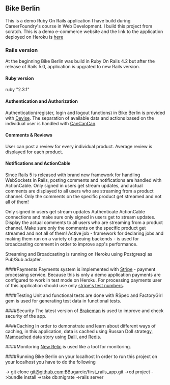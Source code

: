 ## Bike Berlin

This is a demo Ruby On Rails application I have build during CareerFoundry's course in Web Development. I build this project from scratch.
This is a demo e-commerce website and the link to the application deployed on Heroku is [here](https://warm-journey-96233.herokuapp.com)

### Rails version
At the beginning Bike Berlin was build in Ruby On Rails 4.2 but after the release of Rails 5.0, application is upgrated to new Rails version.

#### Ruby version
ruby "2.3.1"

#### Authentication and Authorization
Authentication(register, login and logout functions) in Bike Berlin is provided with [Devise](https://github.com/plataformatec/devise). The separation of available data and actions based on the individual user is handled with [CanCanCan](https://github.com/CanCanCommunity/cancancan).

#### Comments & Reviews
User can post a review for every individual product. Average review is displayed for each product.

#### Notifications and ActionCable
Since Rails 5 is released with brand new framework for handling WebSockets in Rails, posting comments and notifications are handled with ActionCable. Only signed in users get stream updates, and actual comments are displayed to all users who are streaming from a product channel. Only the comments on the specific product get streamed and not all of them!


Only signed in users get stream updates
Authenticate ActionCable connections and make sure only signed in users get to stream updates.
Display the actual comments to all users who are streaming from a product channel. Make sure only the comments on the specific product get streamed and not all of them!
Active job - framework for declaring jobs and making them run on a variety of queuing backends - is used for broadcasting comment in order to improve app's performance.

Streaming and Broadcasting is running on Heroku using Postgresql as Pub/Sub adapter.

####Payments
Payments system is implemented with [Stripe](https://stripe.com/ca) - payment processing service. Because this is only a demo application payments are configured to work in test mode on Heroku. For processing payments user of this application should use only [stripe's test numbers](https://stripe.com/docs/testing).

####Testing
Unit and functional tests are done with RSpec and FactoryGirl gem is used for generating test data in functional tests.

####Security
The latest version of [Brakeman](http://brakemanscanner.org/) is used to improve and check security of the app.

####Caching
In order to demonstrate and learn about different ways of caching, in this application, data is cached using Russan Doll strategy, [Mamcached](http://memcached.org/) data story using [Dalli](https://github.com/petergoldstein/dalli), and [Redis](http://redis.io/).

####Monitoring
[New Relic](https://newrelic.com/) is used like a tool for monitoring.

####Running Bike Berlin on your localhost
In order to run this project on your localhost you have to do the following

-> git clone git@github.com:BBugarcic/first_rails_app.git
->cd project
->bundle install
->rake db:migrate
->rails server
